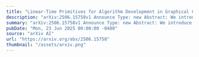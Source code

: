 ```yaml
---
title: "Linear-Time Primitives for Algorithm Development in Graphical Causal Inference"
description: "arXiv:2506.15758v1 Announce Type: new Abstract: We introduce CIfly, a framework for efficient algorithmic primitives in graphical causal inference that isolates reachability as a reusable core operation. It builds on the insight that many causal reasoning tasks can be reduced to reachability in purpose-built state-space graphs that can be constructed on the fly during traversal. We formalize a rule table schema for specifying such algorithms and prove they run in linear time. We establish CIfly as a more efficient alternative to the common primitives moralization and latent projection, which we show are computationally equivalent to Boolean matrix multiplication. Our open-source Rust implementation parses rule table text files and runs the specified CIfly algorithms providing high-performance execution accessible from Python and R. We demonstrate CIfly's utility by re-implementing a range of established causal inference tasks within the framework and by developing new algorithms for instrumental variables. These contributions position CIfly as a flexible and scalable backbone for graphical causal inference, guiding algorithm development and enabling easy and efficient deployment."
summary: "arXiv:2506.15758v1 Announce Type: new Abstract: We introduce CIfly, a framework for efficient algorithmic primitives in graphical causal inference that isolates reachability as a reusable core operation. It builds on the insight that many causal reasoning tasks can be reduced to reachability in purpose-built state-space graphs that can be constructed on the fly during traversal. We formalize a rule table schema for specifying such algorithms and prove they run in linear time. We establish CIfly as a more efficient alternative to the common primitives moralization and latent projection, which we show are computationally equivalent to Boolean matrix multiplication. Our open-source Rust implementation parses rule table text files and runs the specified CIfly algorithms providing high-performance execution accessible from Python and R. We demonstrate CIfly's utility by re-implementing a range of established causal inference tasks within the framework and by developing new algorithms for instrumental variables. These contributions position CIfly as a flexible and scalable backbone for graphical causal inference, guiding algorithm development and enabling easy and efficient deployment."
pubDate: "Mon, 23 Jun 2025 00:00:00 -0400"
source: "arXiv AI"
url: "https://arxiv.org/abs/2506.15758"
thumbnail: "/assets/arxiv.png"
---
```


